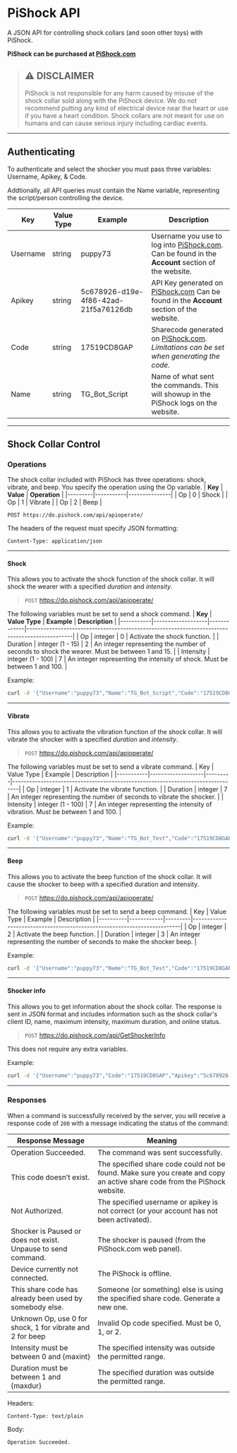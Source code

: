 # PiShock API
A JSON API for controlling shock collars (and soon other toys) with PiShock.

**PiShock can be purchased at [PiShock.com](https://www.pishock.com)**

> ## ⚠ DISCLAIMER
>
> PiShock is not responsible for any harm caused by misuse of the shock collar sold along with the PiShock device. We do not recommend putting any kind of electrical device near the heart or use if you have a heart condition. Shock collars are not meant for use on humans and can cause serious injury including cardiac events.
------------------
## Authenticating
To authenticate and select the shocker you must pass three variables: Username, Apikey, & Code.

Addtionally, all API queries must contain the Name variable, representing the script/person controlling the device.

| **Key**  | **Value Type** | **Example**                          | **Description**                                                                                                              |
|----------|----------------|--------------------------------------|------------------------------------------------------------------------------------------------------------------------------|
| Username | string         | puppy73                              | Username you use to log into [PiShock.com](https://www.pishock.com). Can be found in the **Account** section of the website. |
| Apikey   | string         | 5c678926-d19e-4f86-42ad-21f5a76126db | API Key generated on [PiShock.com](https://www.pishock.com) Can be found in the **Account** section of the website.          |
| Code     | string         | 17519CD8GAP                          | Sharecode generated on [PiShock.com](https://www.pishock.com). *Limitations can be set when generating the code*.            |
| Name     | string         | TG_Bot_Script                        | Name of what sent the commands. This will showup in the PiShock logs on the website.                                         |
------------------
## Shock Collar Control
### Operations
The shock collar included with PiShock has three operations: shock, vibrate, and beep. You specify the operation using the Op variable.
| **Key** | **Value** | **Operation** |
|---------|-----------|---------------|
| Op      | 0         | Shock         |
| Op      | 1         | Vibrate       |
| Op      | 2         | Beep          |



```
POST https://do.pishock.com/api/apioperate/
```

The headers of the request must specify JSON formatting:

```
Content-Type: application/json
```
------------------
#### Shock
This allows you to activate the shock function of the shock collar. It will shock the wearer with a specified *duration* and *intensity*.
> `POST` https://do.pishock.com/api/apioperate/

The following variables must be set to send a shock command.
| **Key**   | **Value Type**    | **Example** | **Description**                                                                              |
|-----------|-------------------|-------------|----------------------------------------------------------------------------------------------|
| Op        | integer           | 0           | Activate the shock function.                                                                 |
| Duration  | integer (1 - 15)  | 2           | An integer representing the number of seconds to shock the wearer. Must be between 1 and 15. |
| Intensity | integer (1 - 100) | 7           | An integer representing the intensity of shock. Must be between 1 and 100.                   |

Example:

```bash
curl -d '{"Username":"puppy73","Name":"TG_Bot_Script","Code":"17519CD8GAP","Intensity":"6","Duration":"1","Apikey":"5c678926-d19e-4f86-42ad-21f5a76126db","Op":"0"}' -H 'Content-Type: application/json' https://do.pishock.com/api/apioperate
```

------------------
#### Vibrate
This allows you to activate the vibration function of the shock collar. It will vibrate the shocker with a specified *duration* and *intensity*.
> `POST` https://do.pishock.com/api/apioperate/

The following variables must be set to send a vibrate command.
| Key       | Value Type        | Example | Description                                                                    |
|-----------|-------------------|---------|--------------------------------------------------------------------------------|
| Op        | integer           | 1       | Activate the vibrate function.                                                 |
| Duration  | integer           | 7       | An integer representing the number of seconds to vibrate the shocker.          |
| Intensity | integer (1 - 100) | 7       | An integer representing the intensity of vibration. Must be between 1 and 100. |

Example:

```bash
curl -d '{"Username":"puppy73","Name":"TG_Bot_Test","Code":"17519CD8GAP","Intensity":"50","Duration":"1","Apikey":"5c678926-d19e-4f86-42ad-21f5a76126db","Op":"1"}' -H 'Content-Type: application/json' https://do.pishock.com/api/apioperate
```

------------------
#### Beep
This allows you to activate the beep function of the shock collar. It will cause the shocker to beep with a specified duration and intensity.
> `POST` https://do.pishock.com/api/apioperate/

The following variables must be set to send a beep command.
| Key      | Value Type | Example | Description                                                             |
|----------|------------|---------|-------------------------------------------------------------------------|
| Op       | integer    | 2       | Activate the beep function.                                             |
| Duration | integer    | 3       | An integer representing the number of seconds to make the shocker beep. |

Example:

```bash
curl -d '{"Username":"puppy73","Name":"TG_Bot_Test","Code":"17519CD8GAP","Duration":"3","Apikey":"5c678926-d19e-4f86-42ad-21f5a76126db","Op":"2"}' -H 'Content-Type: application/json' https://do.pishock.com/api/apioperate
```


------------------
#### Shocker info
This allows you to get information about the shock collar.
The response is sent in JSON format and includes information such as the shock collar's client ID, name, maximum intensity, maximum duration, and online status.
> `POST` https://do.pishock.com/api/GetShockerInfo

This does not require any extra variables.

Example:

```bash
curl -d '{"Username":"puppy73","Code":"17519CD8GAP","Apikey":"5c678926-d19e-4f86-42ad-21f5a76126db"}' -H 'Content-Type: application/json' https://do.pishock.com/api/GetShockerInfo
```


------------------
### Responses
When a command is successfully received by the server, you will receive a response code of `200` with a message indicating the status of the command:

| **Response Message**                                          | **Meaning**                                                                                                               |
|---------------------------------------------------------------|---------------------------------------------------------------------------------------------------------------------------|
| Operation Succeeded.                                          | The command was sent successfully.                                                                                        |
| This code doesn’t exist.                                      | The specified share code could not be found. Make sure you create and copy an active share code from the PiShock website. |
| Not Authorized.                                               | The specified username or apikey is not correct (or your account has not been activated).                                 |
| Shocker is Paused or does not exist. Unpause to send command. | The shocker is paused (from the PiShock.com web panel).                                                                   |
| Device currently not connected.                               | The PiShock is offline.                                                                                                   |
| This share code has already been used by somebody else.       | Someone (or something) else is using the specified share code. Generate a new one.                                        |
| Unknown Op, use 0 for shock, 1 for vibrate and 2 for beep     | Invalid Op code specified. Must be 0, 1, or 2.                                                                            |
| Intensity must be between 0 and {maxint}                      | The specified intensity was outside the permitted range.                                                                  |
| Duration must be between 1 and {maxdur}                       | The specified duration was outside the permitted range.                                                                   |

Headers:

```Content-Type: text/plain```

Body: 

```Operation Succeeded.```
